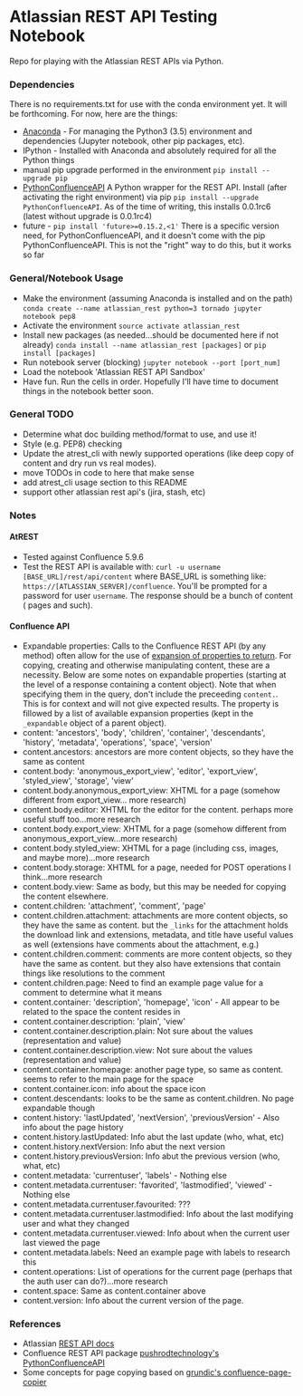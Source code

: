 # Atlassian REST API Testing Notebook
Repo for playing with the Atlassian REST APIs via Python.

### Dependencies
There is no requirements.txt for use with the conda environment yet. It will be
forthcoming. For now, here are the things:
* [Anaconda](https://www.continuum.io/why-anaconda) - For managing the Python3
  (3.5) environment and dependencies (Jupyter notebook, other pip packages,
  etc).
* IPython - Installed with Anaconda and absolutely required for all the Python
  things
* manual pip upgrade performed in the environment `pip install --upgrade pip`
* [PythonConfluenceAPI](https://github.com/pushrodtechnology/PythonConfluenceAPI)
  A Python wrapper for the REST API. Install (after activating the right
  environment) via pip `pip install --upgrade PythonConfluenceAPI`. As of the
  time of writing, this installs 0.0.1rc6 (latest without upgrade is 0.0.1rc4)
* future - `pip install 'future>=0.15.2,<1'` There is a specific version need,
  for PythonConfluenceAPI, and it doesn't come with the pip
  PythonConfluenceAPI. This is not the "right" way to do this, but it works so
  far

### General/Notebook Usage
* Make the environment (assuming Anaconda is installed and on the path)
`conda create --name atlassian_rest python=3 tornado jupyter notebook pep8`
* Activate the environment
`source activate atlassian_rest`
* Install new packages (as needed...should be documented here if not already)
`conda install --name atlassian_rest [packages]` or `pip install [packages]`
* Run notebook server (blocking) `jupyter notebook --port [port_num]`
* Load the notebook 'Atlassian REST API Sandbox'
* Have fun. Run the cells in order. Hopefully I'll have time to document things
  in the notebook better soon.

### General TODO
* Determine what doc building method/format to use, and use it!
* Style (e.g. PEP8) checking
* Update the atrest_cli with newly supported operations (like deep copy of
    content and dry run vs real modes).
* move TODOs in code to here that make sense
* add atrest_cli usage section to this README
* support other atlassian rest api's (jira, stash, etc) 

### Notes
#### AtREST
* Tested against Confluence 5.9.6
* Test the REST API is available with:
  `curl -u username [BASE_URL]/rest/api/content` where BASE_URL is something
  like: `https://[ATLASSIAN_SERVER]/confluence`. You'll be prompted for a
  password for user `username`. The response should be a bunch of content (
  pages and such).

#### Confluence API
* Expandable properties: Calls to the Confluence REST API (by any method) often
  allow for the use of [expansion of properties to return](https://developer.atlassian.com/confdev/confluence-rest-api/expansions-in-the-rest-api).
  For copying, creating and otherwise manipulating content, these are a
  necessity. Below are some notes on expandable properties (starting at the
  level of a response containing a content object). Note that when specifying
  them in the query, don't include the preceeding `content.`. This is for
  context and will not give expected results. The property is fillowed by a
  list of available expansion properties (kept in the `_expandable` object of
  a parent object).
 * content: 'ancestors', 'body', 'children', 'container', 'descendants',
            'history', 'metadata', 'operations', 'space', 'version'
 * content.ancestors: ancestors are more content objects, so they have
                      the same as content
 * content.body: 'anonymous_export_view', 'editor', 'export_view',
                 'styled_view', 'storage', 'view'
 * content.body.anonymous_export_view: XHTML for a page (somehow
                                       different from export_view...
                                       more research)
 * content.body.editor: XHTML for the editor for the content. perhaps
                        more useful stuff too...more research
 * content.body.export_view: XHTML for a page (somehow different from
                             anonymous_export_view...more research)
 * content.body.styled_view: XHTML for a page (including css, images,
                             and maybe more)...more research
 * content.body.storage: XHTML for a page, needed for POST operations
                         I think...more research
 * content.body.view: Same as body, but this may be needed for copying
                      the content elsewhere.
 * content.children: 'attachment', 'comment', 'page'
 * content.children.attachment: attachments are more content objects,
                                so they have the same as content. but
                                the `_links` for the attachment holds
                                the download link and extensions,
                                metadata, and title have useful values
                                as well (extensions have comments
                                about the attachment, e.g.)
 * content.children.comment: comments are more content objects, so
                             they have the same as content. but they
                             also have extensions that contain things
                             like resolutions to the comment
 * content.children.page: Need to find an example page value for a
                          comment to determine what it means
 * content.container: 'description', 'homepage', 'icon' - All appear to be
                      related to the space the content resides in
 * content.container.description: 'plain', 'view'
 * content.container.description.plain: Not sure about the values
                                        (representation and value)
 * content.container.description.view: Not sure about the values
                                       (representation and value)
 * content.container.homepage: another page type, so same as content. seems to
                               refer to the main page for the space
 * content.container.icon: info about the space icon
 * content.descendants: looks to be the same as content.children. No page
                        expandable though
 * content.history: 'lastUpdated', 'nextVersion', 'previousVersion' - Also info
                    about the page history
 * content.history.lastUpdated: Info abut the last update (who, what, etc)
 * content.history.nextVersion: Info abut the next version
 * content.history.previousVersion: Info abut the previous version (who, what,
                                    etc)
 * content.metadata: 'currentuser', 'labels' - Nothing else
 * content.metadata.currentuser: 'favorited', 'lastmodified', 'viewed' -
                                 Nothing else
 * content.metadata.currentuser.favourited: ???
 * content.metadata.currentuser.lastmodified: Info about the last modifying
                                              user and what they changed
 * content.metadata.currentuser.viewed: Info about when the current user last
                                        viewed the page
 * content.metadata.labels: Need an example page with labels to research this
 * content.operations: List of operations for the current page (perhaps that
                       the auth user can do?)...more research
 * content.space: Same as content.container above
 * content.version: Info about the current version of the page.

### References
* Atlassian [REST API docs](https://developer.atlassian.com/docs/atlassian-platform-common-components/rest-api-development)
* Confluence REST API package
    [pushrodtechnology's PythonConfluenceAPI](https://github.com/pushrodtechnology/PythonConfluenceAPI)
* Some concepts for page copying based on
    [grundic's confluence-page-copier](https://github.com/grundic/confluence-page-copier)
